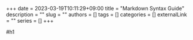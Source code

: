 +++ 
date = 2023-03-19T10:11:29+09:00
title = "Markdown Syntax Guide"
description = ""
slug = ""
authors = []
tags = []
categories = []
externalLink = ""
series = []
+++

#h1